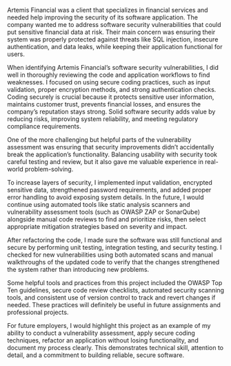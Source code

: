 Artemis Financial was a client that specializes in financial services and needed help improving the security of its software application. The company wanted me to address software security vulnerabilities that could put sensitive financial data at risk. Their main concern was ensuring their system was properly protected against threats like SQL injection, insecure authentication, and data leaks, while keeping their application functional for users.

When identifying Artemis Financial’s software security vulnerabilities, I did well in thoroughly reviewing the code and application workflows to find weaknesses. I focused on using secure coding practices, such as input validation, proper encryption methods, and strong authentication checks. Coding securely is crucial because it protects sensitive user information, maintains customer trust, prevents financial losses, and ensures the company’s reputation stays strong. Solid software security adds value by reducing risks, improving system reliability, and meeting regulatory compliance requirements.

One of the more challenging but helpful parts of the vulnerability assessment was ensuring that security improvements didn’t accidentally break the application’s functionality. Balancing usability with security took careful testing and review, but it also gave me valuable experience in real-world problem-solving.

To increase layers of security, I implemented input validation, encrypted sensitive data, strengthened password requirements, and added proper error handling to avoid exposing system details. In the future, I would continue using automated tools like static analysis scanners and vulnerability assessment tools (such as OWASP ZAP or SonarQube) alongside manual code reviews to find and prioritize risks, then select appropriate mitigation strategies based on severity and impact.

After refactoring the code, I made sure the software was still functional and secure by performing unit testing, integration testing, and security testing. I checked for new vulnerabilities using both automated scans and manual walkthroughs of the updated code to verify that the changes strengthened the system rather than introducing new problems.

Some helpful tools and practices from this project included the OWASP Top Ten guidelines, secure code review checklists, automated security scanning tools, and consistent use of version control to track and revert changes if needed. These practices will definitely be useful in future assignments and professional projects.

For future employers, I would highlight this project as an example of my ability to conduct a vulnerability assessment, apply secure coding techniques, refactor an application without losing functionality, and document my process clearly. This demonstrates technical skill, attention to detail, and a commitment to building reliable, secure software.

